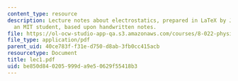 ```yaml
---
content_type: resource
description: Lecture notes about electrostatics, prepared in LaTeX by James Silva,
  an MIT student, based upon handwritten notes.
file: https://ol-ocw-studio-app-qa.s3.amazonaws.com/courses/8-022-physics-ii-electricity-and-magnetism-fall-2006/be850d840205999da9e50629f55418b3_lec1.pdf
file_type: application/pdf
parent_uid: 40ce783f-f31e-d750-d8ab-3fb0cc415acb
resourcetype: Document
title: lec1.pdf
uid: be850d84-0205-999d-a9e5-0629f55418b3
---
```

